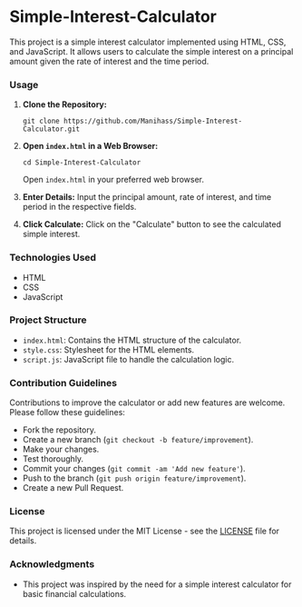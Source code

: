 # Simple-Interest-Calculator

This project is a simple interest calculator implemented using HTML, CSS, and JavaScript. It allows users to calculate the simple interest on a principal amount given the rate of interest and the time period.

### Usage
1. **Clone the Repository:**
   ```
   git clone https://github.com/Manihass/Simple-Interest-Calculator.git
   ```

2. **Open `index.html` in a Web Browser:**
   ```
   cd Simple-Interest-Calculator
   ```
   Open `index.html` in your preferred web browser.

3. **Enter Details:**
   Input the principal amount, rate of interest, and time period in the respective fields.

4. **Click Calculate:**
   Click on the "Calculate" button to see the calculated simple interest.

### Technologies Used
- HTML
- CSS
- JavaScript

### Project Structure
- `index.html`: Contains the HTML structure of the calculator.
- `style.css`: Stylesheet for the HTML elements.
- `script.js`: JavaScript file to handle the calculation logic.

### Contribution Guidelines
Contributions to improve the calculator or add new features are welcome. Please follow these guidelines:
- Fork the repository.
- Create a new branch (`git checkout -b feature/improvement`).
- Make your changes.
- Test thoroughly.
- Commit your changes (`git commit -am 'Add new feature'`).
- Push to the branch (`git push origin feature/improvement`).
- Create a new Pull Request.

### License
This project is licensed under the MIT License - see the [LICENSE](LICENSE) file for details.

### Acknowledgments
- This project was inspired by the need for a simple interest calculator for basic financial calculations.
